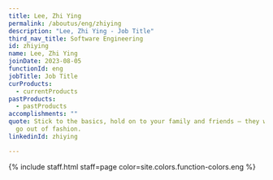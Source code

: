 ```yaml
---
title: Lee, Zhi Ying
permalink: /aboutus/eng/zhiying
description: "Lee, Zhi Ying - Job Title"
third_nav_title: Software Engineering
id: zhiying
name: Lee, Zhi Ying
joinDate: 2023-08-05
functionId: eng
jobTitle: Job Title
curProducts:
  - currentProducts
pastProducts:
  - pastProducts
accomplishments: ""
quote: Stick to the basics, hold on to your family and friends – they will never
  go out of fashion.
linkedinId: zhiying

---
```


{% include staff.html staff=page color=site.colors.function-colors.eng %}
